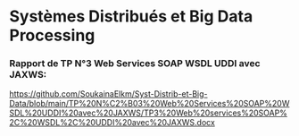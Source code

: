 # Systèmes Distribués et Big Data Processing

### Rapport de TP N°3 Web Services SOAP WSDL UDDI avec JAXWS:
https://github.com/SoukainaElkm/Syst-Distrib-et-Big-Data/blob/main/TP%20N%C2%B03%20Web%20Services%20SOAP%20WSDL%20UDDI%20avec%20JAXWS/TP3%20Web%20services%20SOAP%2C%20WSDL%2C%20UDDI%20avec%20JAXWS.docx
